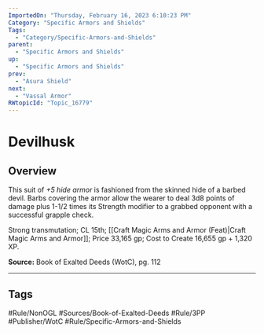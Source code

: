 ```yaml
---
ImportedOn: "Thursday, February 16, 2023 6:10:23 PM"
Category: "Specific Armors and Shields"
Tags:
  - "Category/Specific-Armors-and-Shields"
parent:
  - "Specific Armors and Shields"
up:
  - "Specific Armors and Shields"
prev:
  - "Asura Shield"
next:
  - "Vassal Armor"
RWtopicId: "Topic_16779"
---
```

# Devilhusk
## Overview
This suit of *+5 hide armor* is fashioned from the skinned hide of a barbed devil. Barbs covering the armor allow the wearer to deal 3d8 points of damage plus 1-1/2 times its Strength modifier to a grabbed opponent with a successful grapple check.

Strong transmutation; CL 15th; [[Craft Magic Arms and Armor (Feat)|Craft Magic Arms and Armor]]; Price 33,165 gp; Cost to Create 16,655 gp + 1,320 XP.

**Source:** Book of Exalted Deeds (WotC), pg. 112


---
## Tags
#Rule/NonOGL #Sources/Book-of-Exalted-Deeds #Rule/3PP #Publisher/WotC #Rule/Specific-Armors-and-Shields

